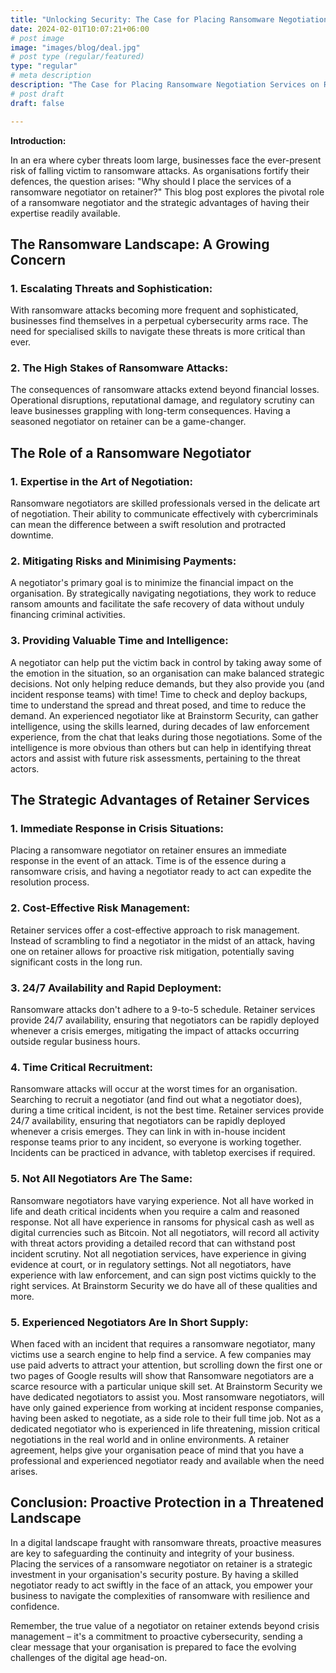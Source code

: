 ```yaml
---
title: "Unlocking Security: The Case for Placing Ransomware Negotiation Services on Retainer"
date: 2024-02-01T10:07:21+06:00
# post image
image: "images/blog/deal.jpg"
# post type (regular/featured)
type: "regular"
# meta description
description: "The Case for Placing Ransomware Negotiation Services on Retainer. Warning Not all negotiators are the same."
# post draft
draft: false

---
```


**Introduction:**

In an era where cyber threats loom large, businesses face the ever-present risk of falling victim to ransomware attacks. As organisations fortify their defences, the question arises: "Why should I place the services of a ransomware negotiator on retainer?" This blog post explores the pivotal role of a ransomware negotiator and the strategic advantages of having their expertise readily available.

## The Ransomware Landscape: A Growing Concern

### 1. **Escalating Threats and Sophistication:**
   With ransomware attacks becoming more frequent and sophisticated, businesses find themselves in a perpetual cybersecurity arms race. The need for specialised skills to navigate these threats is more critical than ever.

### 2. **The High Stakes of Ransomware Attacks:**
   The consequences of ransomware attacks extend beyond financial losses. Operational disruptions, reputational damage, and regulatory scrutiny can leave businesses grappling with long-term consequences. Having a seasoned negotiator on retainer can be a game-changer.

## The Role of a Ransomware Negotiator

### 1. **Expertise in the Art of Negotiation:**
   Ransomware negotiators are skilled professionals versed in the delicate art of negotiation. Their ability to communicate effectively with cybercriminals can mean the difference between a swift resolution and protracted downtime.

### 2. **Mitigating Risks and Minimising Payments:**
   A negotiator's primary goal is to minimize the financial impact on the organisation. By strategically navigating negotiations, they work to reduce ransom amounts and facilitate the safe recovery of data without unduly financing criminal activities.
### 3. **Providing Valuable Time and Intelligence:**
   A negotiator can help put the victim back in control by taking away some of the emotion in the situation, so an organisation can make balanced strategic decisions. Not only helping reduce demands, but they also provide you (and incident response teams) with time! Time to check and deploy backups, time to understand the spread and threat posed, and time to reduce the demand. An experienced negotiator like at Brainstorm Security, can gather intelligence, using the skills learned, during decades of law enforcement experience, from the chat that leaks during those negotiations. Some of the intelligence is more obvious than others but can help in identifying threat actors and assist with future risk assessments, pertaining to the threat actors. 

## The Strategic Advantages of Retainer Services

### 1. **Immediate Response in Crisis Situations:**
   Placing a ransomware negotiator on retainer ensures an immediate response in the event of an attack. Time is of the essence during a ransomware crisis, and having a negotiator ready to act can expedite the resolution process.

### 2. **Cost-Effective Risk Management:**
   Retainer services offer a cost-effective approach to risk management. Instead of scrambling to find a negotiator in the midst of an attack, having one on retainer allows for proactive risk mitigation, potentially saving significant costs in the long run.

### 3. **24/7 Availability and Rapid Deployment:**
   Ransomware attacks don't adhere to a 9-to-5 schedule. Retainer services provide 24/7 availability, ensuring that negotiators can be rapidly deployed whenever a crisis emerges, mitigating the impact of attacks occurring outside regular business hours.

### 4. **Time Critical Recruitment:**
   Ransomware attacks will occur at the worst times for an organisation. Searching to recruit a negotiator (and find out what a negotiator does), during a time critical incident, is not the best time. Retainer services provide 24/7 availability, ensuring that negotiators can be rapidly deployed whenever a crisis emerges. They can link in with in-house incident response teams prior to any incident, so everyone is working together. Incidents can be practiced in advance, with tabletop exercises if required.

### 5. **Not All Negotiators Are The Same:**
   Ransomware negotiators have varying experience. Not all have worked in life and death critical incidents when you require a calm and reasoned response. Not all have experience in ransoms for physical cash as well as digital currencies such as Bitcoin. Not all negotiators, will record all activity with threat actors providing a detailed record that can withstand post incident scrutiny. Not all negotiation services, have experience in giving evidence at court, or in regulatory settings. Not all negotiators, have experience with law enforcement, and can sign post victims quickly to the right services. At Brainstorm Security we do have all of these qualities and more.

### 5. **Experienced Negotiators Are In Short Supply:**
   When faced with an incident that requires a ransomware negotiator, many victims use a search engine to help find a service. A few companies may use paid adverts to attract your attention, but scrolling down the first one or two pages of Google results will show that Ransomware negotiators are a scarce resource with a particular unique skill set. At Brainstorm Security we have dedicated negotiators to assist you. Most ransomware negotiators, will have only gained experience from working at incident response companies, having been asked to negotiate, as a side role to their full time job. Not as a dedicated negotiator who is experienced in life threatening, mission critical negotiations in the real world and in online environments. A retainer agreement, helps give your organisation peace of mind that you have a professional and experienced negotiator ready and available when the need arises.

## Conclusion: Proactive Protection in a Threatened Landscape

In a digital landscape fraught with ransomware threats, proactive measures are key to safeguarding the continuity and integrity of your business. Placing the services of a ransomware negotiator on retainer is a strategic investment in your organisation's security posture. By having a skilled negotiator ready to act swiftly in the face of an attack, you empower your business to navigate the complexities of ransomware with resilience and confidence.

Remember, the true value of a negotiator on retainer extends beyond crisis management – it's a commitment to proactive cybersecurity, sending a clear message that your organisation is prepared to face the evolving challenges of the digital age head-on.
